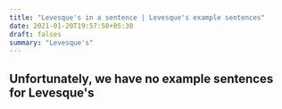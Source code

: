 ```yaml
---
title: "Levesque's in a sentence | Levesque's example sentences"
date: 2021-01-20T19:57:50+05:30
draft: falses
summary: "Levesque's"
---
```

## Unfortunately, we have no example sentences for Levesque's                 
